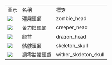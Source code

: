 <table>
	<tablebody>
		<tr>
			<td>圖示</td>
			<td>名稱</td>
			<td>標簽</td>
		</tr>
		<tr>
			<td><img src="C:/Users/seese/Files/Projects/MC_datapacks/recipe_auto_manual/LemonTea_auto_recipes/output/mc_icon/decorations/head/zombie_head.png"></td>
			<td>殭屍頭顱</td>
			<td>zombie_head</td>
		</tr>
		<tr>
			<td><img src="C:/Users/seese/Files/Projects/MC_datapacks/recipe_auto_manual/LemonTea_auto_recipes/output/mc_icon/decorations/head/creeper_head.png"></td>
			<td>苦力怕頭顱</td>
			<td>creeper_head</td>
		</tr>
		<tr>
			<td><img src="C:/Users/seese/Files/Projects/MC_datapacks/recipe_auto_manual/LemonTea_auto_recipes/output/mc_icon/decorations/head/dragon_head.png"></td>
			<td>龍首</td>
			<td>dragon_head</td>
		</tr>
		<tr>
			<td><img src="C:/Users/seese/Files/Projects/MC_datapacks/recipe_auto_manual/LemonTea_auto_recipes/output/mc_icon/decorations/skeleton_skull.png"></td>
			<td>骷髏頭顱</td>
			<td>skeleton_skull</td>
		</tr>
		<tr>
			<td><img src="C:/Users/seese/Files/Projects/MC_datapacks/recipe_auto_manual/LemonTea_auto_recipes/output/mc_icon/decorations/head/wither_skeleton_skull.png"></td>
			<td>凋零骷髏頭顱</td>
			<td>wither_skeleton_skull</td>
		</tr>
	</tablebody>
</table>